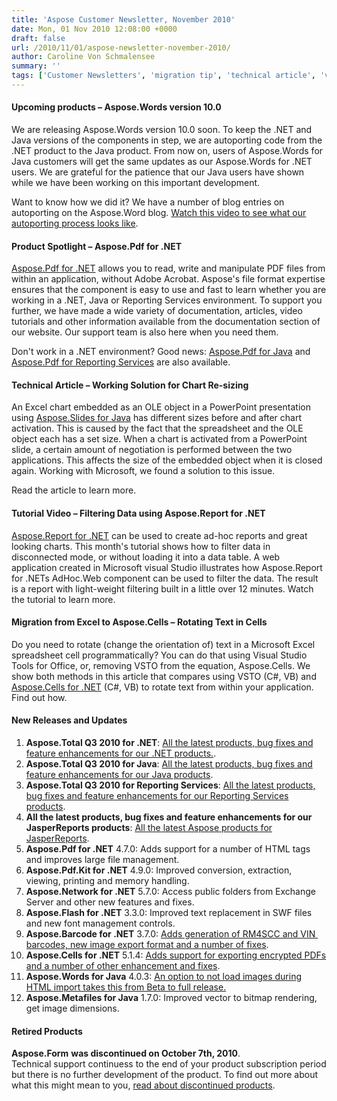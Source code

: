 ```yaml
---
title: 'Aspose Customer Newsletter, November 2010'
date: Mon, 01 Nov 2010 12:08:00 +0000
draft: false
url: /2010/11/01/aspose-newsletter-november-2010/
author: Caroline Von Schmalensee
summary: ''
tags: ['Customer Newsletters', 'migration tip', 'technical article', 'video tutorial']
---
```


#### Upcoming products – Aspose.Words version 10.0

We are releasing Aspose.Words version 10.0 soon. To keep the .NET and Java versions of the components in step, we are autoporting code from the .NET product to the Java product. From now on, users of Aspose.Words for Java customers will get the same updates as our Aspose.Words for .NET users. We are grateful for the patience that our Java users have shown while we have been working on this important development.

Want to know how we did it? We have a number of blog entries on autoporting on the Aspose.Word blog. [Watch this video to see what our autoporting process looks like][1].

#### Product Spotlight – Aspose.Pdf for .NET

[Aspose.Pdf for .NET][2] allows you to read, write and manipulate PDF files from within an application, without Adobe Acrobat. Aspose's file format expertise ensures that the component is easy to use and fast to learn whether you are working in a .NET, Java or Reporting Services environment. To support you further, we have made a wide variety of documentation, articles, video tutorials and other information available from the documentation section of our website. Our support team is also here when you need them.

Don't work in a .NET environment? Good news: [Aspose.Pdf for Java][3] and [Aspose.Pdf for Reporting Services][4] are also available.

#### Technical Article – Working Solution for Chart Re-sizing

An Excel chart embedded as an OLE object in a PowerPoint presentation using [Aspose.Slides for Java][5] has different sizes before and after chart activation. This is caused by the fact that the spreadsheet and the OLE object each has a set size. When a chart is activated from a PowerPoint slide, a certain amount of negotiation is performed between the two applications. This affects the size of the embedded object when it is closed again. Working with Microsoft, we found a solution to this issue.

Read the article to learn more.

#### Tutorial Video – Filtering Data using Aspose.Report for .NET

[Aspose.Report for .NET][6] can be used to create ad-hoc reports and great looking charts. This month's tutorial shows how to filter data in disconnected mode, or without loading it into a data table. A web application created in Microsoft visual Studio illustrates how Aspose.Report for .NETs AdHoc.Web component can be used to filter the data. The result is a report with light-weight filtering built in a little over 12 minutes. Watch the tutorial to learn more.

#### Migration from Excel to Aspose.Cells – Rotating Text in Cells

Do you need to rotate (change the orientation of) text in a Microsoft Excel spreadsheet cell programmatically? You can do that using Visual Studio Tools for Office, or, removing VSTO from the equation, Aspose.Cells. We show both methods in this article that compares using VSTO (C#, VB) and [Aspose.Cells for .NET][7] (C#, VB) to rotate text from within your application. Find out how.

#### New Releases and Updates

1.  **Aspose.Total Q3 2010 for .NET**: [All the latest products, bug fixes and feature enhancements for our .NET products.][8].
2.  **Aspose.Total Q3 2010 for Java**: [All the latest products, bug fixes and feature enhancements for our Java products][9].
3.  **Aspose.Total Q3 2010 for Reporting Services**: [All the latest products, bug fixes and feature enhancements for our Reporting Services products][10].
4.  **All the latest products, bug fixes and feature enhancements for our JasperReports products**: [All the latest Aspose products for JasperReports][11].
5.  **Aspose.Pdf for .NET** 4.7.0: Adds support for a number of HTML tags and improves large file management.
6.  **Aspose.Pdf.Kit for .NET** 4.9.0: Improved conversion, extraction, viewing, printing and memory handling.
7.  **Aspose.Network for .NET** 5.7.0: Access public folders from Exchange Server and other new features and fixes.
8.  **Aspose.Flash for .NET** 3.3.0: Improved text replacement in SWF files and new font management controls.
9.  **Aspose.Barcode for .NET** 3.7.0: [Adds generation of RM4SCC and VIN  barcodes, new image export format and a number of fixes][12].
10.  **Aspose.Cells for .NET** 5.1.4: [Adds support for exporting encrypted PDFs and a number of other enhancement and fixes][13].
11.  **Aspose.Words for Java** 4.0.3: [An option to not load images during HTML import takes this from Beta to full release.][14]
12.  **Aspose.Metafiles for Java** 1.7.0: Improved vector to bitmap rendering, get image dimensions.

#### Retired Products

**Aspose.Form** **was discontinued on October 7th, 2010**.  
Technical support continuess to the end of your product subscription period but there is no further development of the product. To find out more about what this might mean to you, [read about discontinued products][15].




[1]: http://www.aspose.com/community/files/51/.net-components/aspose.words-for-.net/entry260350.aspx
[2]: http://www.aspose.com/categories/.net-components/aspose.pdf-for-.net/default.aspx
[3]: http://www.aspose.com/community/files/72/java-components/aspose.pdf-for-java/entry250616.aspx
[4]: http://www.aspose.com/community/files/52/ssrs-rendering-extensions/aspose.pdf-for-reporting-services/default.aspx
[5]: http://www.aspose.com/categories/java-components/aspose.slides-for-java/default.aspx
[6]: http://www.aspose.com/categories/.net-components/aspose.report-for-.net/default.aspx
[7]: http://www.aspose.com/categories/.net-components/aspose.cells-for-.net/default.aspx
[8]: http://www.aspose.com/community/files/51/.net-components/aspose.total-for-.net/entry87871.aspx
[9]: http://www.aspose.com/community/files/72/java-components/aspose.total-for-java/entry88905.aspx
[10]: http://www.aspose.com/community/files/52/ssrs-rendering-extensions/aspose.total-for-reporting-services/entry102674.aspx
[11]: http://www.aspose.com/community/files/67/jasperreports-exporters/aspose-total-for-jasperreports/entry193735.aspx
[12]: https://docs.aspose.com/display/slidesjava/Home
[13]: http://www.aspose.com/community/files/51/.net-components/aspose.cells-for-.net/entry265124.aspx
[14]: http://www.aspose.com/community/files/72/java-components/aspose.words-for-java/entry263542.aspx
[15]: http://www.aspose.com/corporate/purchase/policies/discontinued-products.aspx




